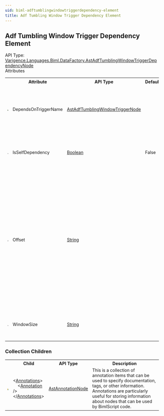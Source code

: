 ```yaml
---
uid: biml-adftumblingwindowtriggerdependency-element
title: Adf Tumbling Window Trigger Dependency Element
---
```

## Adf Tumbling Window Trigger Dependency Element

<div class="AssemblyInfoGroup"><div class="CrossReferenceGroup"><div class="CrossReferenceHeader">API Type:</div><div class="CrossReferenceValue"><a href="../api-reference/Varigence.Languages.Biml.DataFactory.AstAdfTumblingWindowTriggerDependencyNode.html">Varigence.Languages.Biml.DataFactory.AstAdfTumblingWindowTriggerDependencyNode</a></div></div></div><div class="AttributeGroup"><div class="AttributeGroupHeader">Attributes</div><table id="AttributeList" class="AttributeList"><tbody><tr><th class="AttributeIconColumnHeader">&nbsp;</th><th class="AttributeNameColumnHeader">Attribute</th><th class="AttributeTypeColumnHeader">API Type</th><th class="AttributeDefaultColumnHeader">Default</th><th class="AttributeSummaryColumnHeader">Description</th></tr><tr class="ad0"><td align="center" class="AttributeIcon"><img title="References an existing definiton." src="attributeReference.png"></td><td class="AttributeName">DependsOnTriggerName</td><td class="AttributeType"><a href="../api-reference/Varigence.Languages.Biml.DataFactory.AstAdfTumblingWindowTriggerNode.html">AstAdfTumblingWindowTriggerNode</a></td><td class="AttributeDefault">&nbsp;</td><td class="AttributeSummary"><div class ="SummaryItem">Specifies a reference to the tumbling window trigger upon which the parent trigger execution is conditioned.</div></td></tr><tr class="ad1"><td align="center" class="AttributeIcon"><img title="" src="attribute.png"></td><td class="AttributeName">IsSelfDependency</td><td class="AttributeType"><a href="https://msdn.microsoft.com/en-us/library/System.Boolean.aspx">Boolean</a></td><td class="AttributeDefault">False</td><td class="AttributeSummary"><div class ="SummaryItem">Specify this property if you would like this dependency to be a self dependency.</div></td></tr><tr class="ad0"><td align="center" class="AttributeIcon"><img title="" src="attribute.png"></td><td class="AttributeName">Offset</td><td class="AttributeType"><a href="https://msdn.microsoft.com/en-us/library/System.String.aspx">String</a></td><td class="AttributeDefault">&nbsp;</td><td class="AttributeSummary"><div class ="SummaryItem">Windows authentication user.Offset of the dependency trigger. This should be Time-Span formatted, with both negative and positive values permitted. Offset is mandatory if the trigger is depending on itself otherwise it is optional. Self-dependency must be a negative value.</div></td></tr><tr class="ad1"><td align="center" class="AttributeIcon"><img title="" src="attribute.png"></td><td class="AttributeName">WindowSize</td><td class="AttributeType"><a href="https://msdn.microsoft.com/en-us/library/System.String.aspx">String</a></td><td class="AttributeDefault">&nbsp;</td><td class="AttributeSummary"><div class ="SummaryItem">Timespan formatted size of the tumbling window dependency.</div></td></tr></tbody></table></div><div class="ChildGroup">

### Collection Children

<table id="ChildList" class="ChildList"><tbody><tr><th class="ChildIconColumnHeader">&nbsp;</th><th class="ChildNameColumnHeader">Child</th><th class="ChildTypeColumnHeader">API Type</th><th class="ChildSummaryColumnHeader">Description</th></tr><tr class="cd0"><td align="center" class="ChildIcon"><img title="" src="collectionChild.png"><div class="RequiredIcon" title="Required Child"></div><td class="ChildName"><span class="punc">&lt;</span><a href=Varigence.Languages.Biml.AstNode_Annotations.html">Annotations</a><span class="punc">&gt;</span><br />&nbsp;&nbsp;&nbsp;&nbsp;<span class="punc">&lt;</span><a href=Varigence.Languages.Biml.AstAnnotationNode.html">Annotation</a> <span class="punc">/&gt;</span><br /><span class="punc">&lt;/</span><a href=Varigence.Languages.Biml.AstNode_Annotations.html">Annotations</a><span class="punc">&gt;</span></td><td class="ChildType"><a href="../api-reference/Varigence.Languages.Biml.AstAnnotationNode.html">AstAnnotationNode</a></td><td class="ChildSummary"><div class ="SummaryItem">This is a collection of annotation items that can be used to specify documentation, tags, or other information.  Annotations are particularly useful for storing information about nodes that can be used by BimlScript code.</div></td></tr></tbody></table>
</div>
